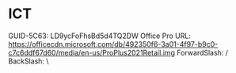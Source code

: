 # ICT

GUID-5C63: LD9ycFoFhsBd5d4TQ2DW
Office Pro URL: https://officecdn.microsoft.com/db/492350f6-3a01-4f97-b9c0-c7c6ddf67d60/media/en-us/ProPlus2021Retail.img
ForwardSlash: /
BackSlash: \
